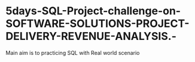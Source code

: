 # 5days-SQL-Project-challenge-on-SOFTWARE-SOLUTIONS-PROJECT-DELIVERY-REVENUE-ANALYSIS.-
Main aim is to practicing SQL with Real world scenario
